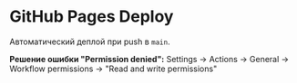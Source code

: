 # GitHub Pages Deploy

Автоматический деплой при push в `main`.

**Решение ошибки "Permission denied":**
Settings → Actions → General → Workflow permissions → "Read and write permissions"
